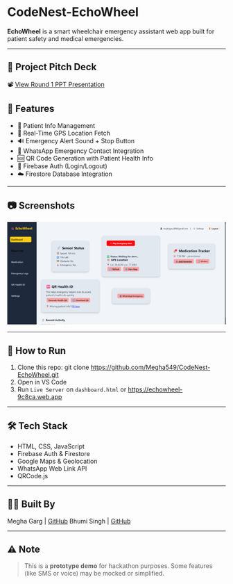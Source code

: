 # CodeNest-EchoWheel 

**EchoWheel** is a smart wheelchair emergency assistant web app built for patient safety and medical emergencies.

---
## 📂 Project Pitch Deck

📽️ [View Round 1 PPT Presentation](https://github.com/Megha549/CodeNest-EchoWheel/blob/main/Team_CodeNest.pdf)


## 📌 Features

- 📝 Patient Info Management
- 📍 Real-Time GPS Location Fetch
- 🔊 Emergency Alert Sound + Stop Button
- 🔗 WhatsApp Emergency Contact Integration
- 🆘 QR Code Generation with Patient Health Info
- 🔐 Firebase Auth (Login/Logout)
- ☁️ Firestore Database Integration
---

## 📷 Screenshots

![EchoWheel Dashboard](./assets/dashboard.png)

---

## 🚀 How to Run

1. Clone this repo:
git clone https://github.com/Megha549/CodeNest-EchoWheel.git
2. Open in VS Code
3. Run `Live Server` on `dashboard.html`
or 
https://echowheel-9c8ca.web.app 

---

## 🛠 Tech Stack

- HTML, CSS, JavaScript
- Firebase Auth & Firestore
- Google Maps & Geolocation
- WhatsApp Web Link API
- QRCode.js

---

## 🙋‍♀️ Built By
 Megha Garg | [GitHub](https://github.com/Megha549)
 Bhumi Singh | [GitHub](https://github.com/Bhumi187)

---

## ⚠️ Note

> This is a **prototype demo** for hackathon purposes. Some features (like SMS or voice) may be mocked or simplified.
